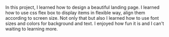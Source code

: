 In this project, I learned how to design a beautiful landing page.
I learned how to use css flex box to display items in flexible way, align them according to screen size. Not only that but also I learned how to use font sizes and colors for background and text.
I enjoyed how fun it is and I can't waiting to learning more. 
